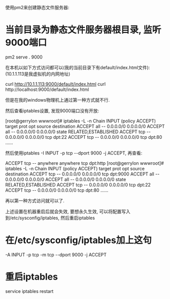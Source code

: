   使用pm2来创建静态文件服务器:

  # 当前目录为静态文件服务器根目录, 监听9000端口
   pm2 serve . 9000

  在本机以如下方式访问都可以(我的当前目录下有default/index.html文件):
  (10.1.1.113是我虚拟机的内网地址)

  curl http://10.1.1.113:9000/default/index.html
  curl http://localhost:9000/default/index.html

  但是在我的windows物理机上通过第一种方式就不行.

  然后查看iptables设置, 发现9000端口没有开放:

  [root@gerrylon wwwroot]# iptables -L -n
  Chain INPUT (policy ACCEPT)
  target     prot opt source               destination
  ACCEPT     all  --  0.0.0.0/0            0.0.0.0/0
  ACCEPT     all  --  0.0.0.0/0            0.0.0.0/0           state RELATED,ESTABLISHED
  ACCEPT     tcp  --  0.0.0.0/0            0.0.0.0/0           tcp dpt:22
  ACCEPT     tcp  --  0.0.0.0/0            0.0.0.0/0           tcp dpt:80
  ......

  然后使用iptables -I INPUT -p tcp --dport 9000 -j ACCEPT, 再查看:

  ACCEPT     tcp  --  anywhere             anywhere            tcp dpt:http
  [root@gerrylon wwwroot]# iptables -L -n
  Chain INPUT (policy ACCEPT)
  target     prot opt source               destination
  ACCEPT     tcp  --  0.0.0.0/0            0.0.0.0/0           tcp dpt:9000
  ACCEPT     all  --  0.0.0.0/0            0.0.0.0/0
  ACCEPT     all  --  0.0.0.0/0            0.0.0.0/0           state RELATED,ESTABLISHED
  ACCEPT     tcp  --  0.0.0.0/0            0.0.0.0/0           tcp dpt:22
  ACCEPT     tcp  --  0.0.0.0/0            0.0.0.0/0           tcp dpt:80
  ......

  再以第一种方式访问就可以了.

  上述设置在机器重启后就会失效, 要想永久生效, 可以将配置写入到/etc/sysconfig/iptables,
  然后重启iptables

  # 在/etc/sysconfig/iptables加上这句
  -A INPUT -p tcp -m tcp --dport 9000 -j ACCEPT

  # 重启iptables
  service iptables restart
